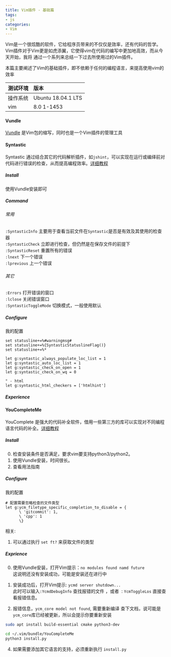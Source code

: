 ```yaml
---
title: Vim插件 - 基础篇  
tags:
- js  
categories:
- Vim
---
```

Vim是一个很炫酷的软件，它给程序员带来的不仅仅是效率，还有代码的哲学。Vim插件对于Vim更是如虎添翼，它使得vim在代码的编写中更加地高效，而从今天开始，我将
通过一个系列来总结一下过去所使用过的Vim插件。  

本篇主要阐述了Vim的基础插件，即不依赖于任何的编程语言，来提高使用vim的效率

<!-- more -->

测试环境| 版本
--------|:--
操作系统| Ubuntu 18.04.1 LTS
vim     | 8.0 1-1453

#### Vundle
[Vundle](https://github.com/VundleVim/Vundle.vim) 是Vim包的缩写，同时也是一个Vim插件的管理工具

#### Syntastic
Syntastic 通过结合其它的代码解析插件，如`jshint`，可以实现在运行或编绎前对代码进行错误的检查，从而提高编程效率。[详细教程](https://github.com/vim-syntastic/syntastic)

##### Install
使用Vundle安装即可

##### Command
###### 常用
`:SyntasticInfo` 主要用于查看当前文件在`Syntastic`是否是有效及其使用的检查器    
`:SyntasticCheck` 立即进行检查，但仍然是在保存文件的前提下  
`:SyntasticReset` 重置所有的错误  
`:lnext` 下一个错误  
`:lprevious` 上一个错误  

###### 其它  
`:Errors` 打开错误的窗口  
`:lclose` 关闭错误窗口  
`:SyntasticToggleMode` 切换模式，一般使用默认

##### Configure
我的配置
```
set statusline+=%#warningmsg#
set statusline+=%{SyntasticStatuslineFlag()}
set statusline+=%*

let g:syntastic_always_populate_loc_list = 1 
let g:syntastic_auto_loc_list = 1 
let g:syntastic_check_on_open = 1 
let g:syntastic_check_on_wq = 0

" - html
let g:syntastic_html_checkers = ['htmlhint']
```

##### Experience

#### YouCompleteMe
YouComplete 是强大的代码补全软件，借用一些第三方的库可以实现对不同编程语言代码的补全。[详细教程](https://github.com/Valloric/YouCompleteMe)

##### Install
0. 检查安装条件是否满足，要求vim要支持python3/python2。
1. 使用Vundle安装，时间很长。
2. 查看用法指南

##### Configure
我的配置
```
# 配置需要忽略检查的文件类型
let g:ycm_filetype_specific_completion_to_disable = {
      \ 'gitcommit': 1,
      \ 'cpp': 1
      \}
```

相关:
1. 可以通过执行 `set ft?` 来获取文件的类型

##### Exprience
0. 使用Vundle安装，打开Vim提示：`no modules found namd future`  
   这说明还没有安装成功，可能是安装还在进行中  
1. 安装成功后，打开Vim提示: `ycmd server shutdown...`  
   此时可以输入`:YcmdDebugInfo` 查找报错的文件 ，或者 `：YcmToggleLos` 直接查看报错信息。  

2. 报错信息，`ycm_core model not found`, 需要重新编译
   查下文档，说可能是`ycm_core`库已经被更新，所以会提示你要重新安装
```bash
sudo apt install build-essential cmake python3-dev
   
cd ~/.vim/bundle/YouCompleteMe
python3 install.py
```  
4. 如果需要添加其它语言的支持，必须重新执行 `install.py`

